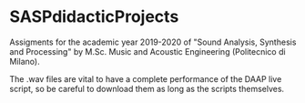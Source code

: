 # SASPdidacticProjects
Assigments for the academic year 2019-2020 of "Sound Analysis, Synthesis and Processing" by M.Sc. Music and Acoustic Engineering (Politecnico di Milano).

The .wav files are vital to have a complete performance of the DAAP live script, so be careful to download them as long as the scripts themselves.
